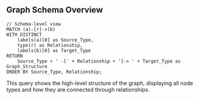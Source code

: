 ## Graph Schema Overview
```cypher
// Schema-level view
MATCH (a)-[r]->(b)
WITH DISTINCT
    labels(a)[0] as Source_Type,
    type(r) as Relationship,
    labels(b)[0] as Target_Type
RETURN 
    Source_Type + ' -[' + Relationship + ']-> ' + Target_Type as Graph_Structure
ORDER BY Source_Type, Relationship;
```

This query shows the high-level structure of the graph, displaying all node types and how they are connected through relationships.
